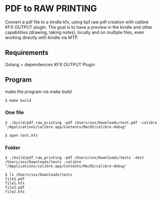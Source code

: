 # PDF to RAW PRINTING
Convert a pdf file to a kindle kfx, using kpf raw pdf creation with calibre KFX OUTPUT plugin.
The goal is to have a preview in the kindle and other capabilities (drawing, taking notes), locally and on multiple files, even working directly with kindle via MTP.

## Requirements
Golang + dependencies
KFX OUTPUT Plugin

## Program
make the program via make build
```
$ make build
```

### One file
```
$ ./build/pdf_raw_printing -pdf /Users/xxx/Downloads/test.pdf -calibre "/Applications/calibre.app/Contents/MacOS/calibre-debug"

$ open test.kfx
```


### Folder
```
$ ./build/pdf_raw_printing -pdf /Users/xxx/Downloads/tests -dest /Users/xxx/Downloads/tests -calibre "/Applications/calibre.app/Contents/MacOS/calibre-debug"

$ ls /Users/xxx/Downloads/tests
file1.pdf
file1.kfx
file2.pdf
file2.kfx
```

